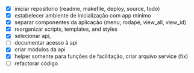 - [x] iniciar repositorio (readme, makefile, deploy, source, todo)
- [x] estabelecer ambiente de inicialização com app mínimo
- [x] separar componentes da aplicação (menu, rodapé, view_all, view_id)
- [x] reorganizar scripts, templates, and styles 
- [x] selecionar api, 
- [ ] documentar acesso à api
- [x] criar módulos da api
- [x] helper somente para funções de facilitação, criar arquivo service (fix)
- [ ] refactorar código